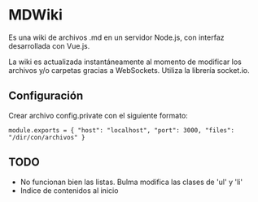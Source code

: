 # MDWiki

Es una wiki de archivos .md en un servidor Node.js, con interfaz desarrollada con Vue.js.

La wiki es actualizada instantáneamente al momento de modificar los archivos y/o carpetas gracias a WebSockets. Utiliza la librería socket.io.

## Configuración

Crear archivo config.private con el siguiente formato:

`module.exports = {
  "host": "localhost",
  "port": 3000,
  "files": "/dir/con/archivos"
}
`

## TODO

- No funcionan bien las listas. Bulma modifica las clases de 'ul' y 'li'
- Indice de contenidos al inicio
